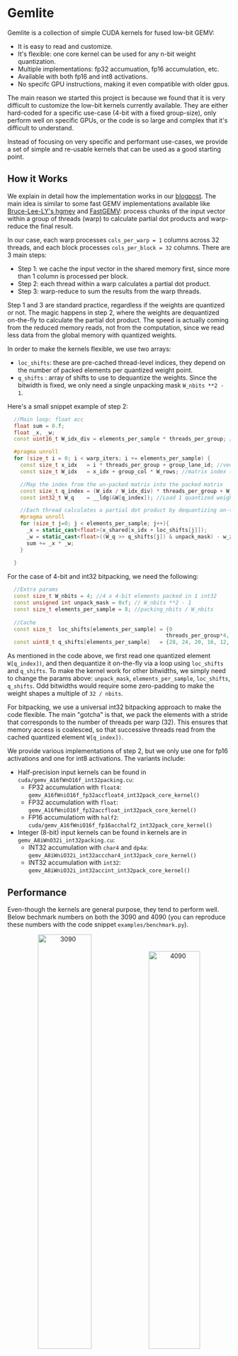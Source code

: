 # Gemlite
Gemlite is a collection of simple CUDA kernels for fused low-bit GEMV:
* It is easy to read and customize.
* It's flexible: one core kernel can be used for any n-bit weight quantization.
* Multiple implementations: fp32 accumuation, fp16 accumulation, etc.
* Available with both fp16 and int8 activations.
* No specifc GPU instructions, making it even compatible with older gpus.

The main reason we started this project is because we found that it is very difficult to customize the low-bit kernels currently available. They are either hard-coded for a specific use-case (4-bit with a fixed group-size), only perform well on specific GPUs, or the code is so large and complex that it's difficult to understand.

Instead of focusing on very specific and performant use-cases, we provide a set of simple and re-usable kernels that can be used as a good starting point.

## How it Works
We explain in detail how the implementation works in our <a href="https://mobiusml.github.io/gemlite_blogpost/">blogpost</a>. 
The main idea is similar to some fast GEMV implementations available like <a href="https://github.com/Bruce-Lee-LY/cuda_hgemv">Bruce-Lee-LY's hgmev</a> and <a href="https://github.com/wangsiping97/FastGEMV">FastGEMV</a>: process chunks of the input vector within a group of threads (warp) to calculate partial dot products and warp-reduce the final result. 

In our case, each warp processes `cols_per_warp = 1` columns across 32 threads, and each block processes `cols_per_block = 32` columns. There are 3 main steps:
* Step 1: we cache the input vector in the shared memory first, since more than 1 column is processed per block.
* Step 2: each thread within a warp calculates a partial dot product.
* Step 3: warp-reduce to sum the results from the warp threads.

Step 1 and 3 are standard practice, regardless if the weights are quantized or not. The magic happens in step 2, where the weights are dequantized on-the-fly to calculate the partial dot product. The speed is actually coming from the reduced memory reads, not from the computation, since we read less data from the global memory with quantized weights.

In order to make the kernels flexible, we use two arrays:
* `loc_shifts`: these are pre-cached thread-level indices, they depend on the number of packed elements per quantized weight point.
* `q_shifts` : array of shifts to use to dequantize the weights.
Since the bitwidth is fixed, we only need a single unpacking mask `W_nbits **2 - 1`.

Here's a small snippet example of step 2:
```C++
  //Main loop: float acc                                      
  float sum = 0.f;
  float _x, _w;
  const uint16_t W_idx_div = elements_per_sample * threads_per_group; //max val 1024

  #pragma unroll
  for (size_t i = 0; i < warp_iters; i += elements_per_sample) {
    const size_t x_idx   = i * threads_per_group + group_lane_id; //vector index
    const size_t W_idx   = x_idx + group_col * W_rows; //matrix index (un-packed)

    //Map the index from the un-packed matrix into the packed matrix 
    const size_t q_index = (W_idx / W_idx_div) * threads_per_group + W_idx % threads_per_group;
    const int32_t W_q    = __ldg(&W[q_index]); //Load 1 quantized weight value

    //Each thread calculates a partial dot product by dequantizing on-the-fly
    #pragma unroll
    for (size_t j=0; j < elements_per_sample; j++){
      _x = static_cast<float>(x_shared[x_idx + loc_shifts[j]]);
      _w = static_cast<float>((W_q >> q_shifts[j]) & unpack_mask) - w_zero; //dequantize
      sum += _x * _w;
    }
    
  }
```
For the case of 4-bit and int32 bitpacking, we need the following:
```C++
  //Extra params
  const size_t W_nbits = 4; //4 x 4-bit elements packed in 1 int32
  const unsigned int unpack_mask = 0xf; // W_nbits **2 - 1
  const size_t elements_per_sample = 8; //packing_nbits / W_nbits
 
  //Cache
  const size_t  loc_shifts[elements_per_sample] = {0                  , threads_per_group  , threads_per_group*2, threads_per_group*3,
                                                  threads_per_group*4,  threads_per_group*5, threads_per_group*6, threads_per_group*7};
  const uint8_t q_shifts[elements_per_sample]   = {28, 24, 20, 16, 12, 8, 4, 0}; //32 - W_nbits*i
```
As mentioned in the code above, we first read one quantized element `W[q_index])`, and then dequantize it on-the-fly via a loop using `loc_shifts` and `q_shifts`. To make the kernel work for other bitwidths, we simply need to change the params above: `unpack_mask`, `elements_per_sample`, `loc_shifts`, `q_shifts`. Odd bitwidths would require some zero-padding to make the weight shapes a multiple of `32 / nbits`.

For bitpacking, we use a universal int32 bitpacking approach to make the code flexible. The main "gotcha" is that, we pack the elements with a stride that corresponds to the number of threads per warp (32). This ensures that memory access is coalesced, so that successive threads read from the cached quantized element 
`W[q_index])`.

We provide various implementations of step 2, but we only use one for fp16 activations and one for int8 activations. The variants include:
* Half-precision input kernels can be found in `cuda/gemv_A16fWnO16f_int32packing.cu`:
  - FP32 accumulation with `float4`: `gemv_A16fWniO16f_fp32accfloat4_int32pack_core_kernel()`
  - FP32 accumulation with `float`: `gemv_A16fWniO16f_fp32accfloat_int32pack_core_kernel()`
  - FP16 accumulatiom with `half2`: `cuda/gemv_A16fWniO16f_fp16acchalf2_int32pack_core_kernel()`
* Integer (8-bit) input kernels can be found in kernels are in `gemv_A8iWnO32i_int32packing.cu`:
  - INT32 accumulation with `char4` and `dp4a`: `gemv_A8iWniO32i_int32accchar4_int32pack_core_kernel()`
  - INT32 accumulation with `int32`: `gemv_A8iWniO32i_int32accint_int32pack_core_kernel()`

## Performance
Even-though the kernels are general purpose, they tend to perform well. Below bechmark numbers on both the 3090 and 4090 (you can reproduce these numbers with the code snippet `examples/benchmark.py`).
 <div class="row"><center>
  <div class="column">
    <img src="https://github.com/mobiusml/gemlite/blob/master/images/gemlite_3090_fp16.png" alt="3090" style="width:49%">
	<img src="https://github.com/mobiusml/gemlite/blob/master/images/gemlite_4090_fp16.png" alt="4090" style="width:48%">
  </div>
 </center>
</div> 

## Limitations
* Only a batch-size of 1 is supported. 
* Only scalar zero-point/scaling for the moment. Channel-wise normalization can be done outside the matmul call, but grouping support is missing.
* Odd bitwidths support like 3-bit is broken because they require padding that makes the number of rows not divisible by the number of columns per warp (32). There's a way to pad the shared memory with zeros to match the padding and add an `if` statement to avoid accessing indices outside the range, but it doesn't give the correct results for the moment.
* Maybe it's a better to follow <a href="https://github.com/wangsiping97/FastGEMV">FastGEMV</a>'s idea that uses a predefined chunk-size to be processed by the threads. This would allow a more flexible usage of the shared memory.


### Citation 📜
```
@misc{badri2024gemlite,
title  = {Gemlite: Flexible Low-Bit GEMV CUDA Kernels.},
url    = {https://github.com/mobiusml/gemlite},
author = {Hicham Badri, Appu Shaji},
month  = {August},
year   = {2024}
```
 

